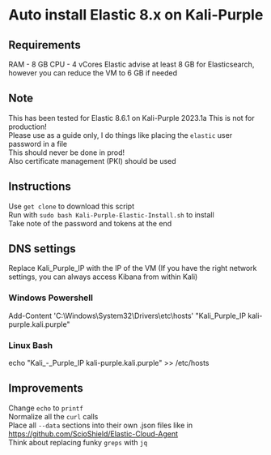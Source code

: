 # Auto install Elastic 8.x on Kali-Purple  

## Requirements
RAM - 8 GB
CPU - 4 vCores
Elastic advise at least 8 GB for Elasticsearch, however you can reduce the VM to 6 GB if needed

## Note  
This has been tested for Elastic 8.6.1 on Kali-Purple 2023.1a
This is not for production!  
Please use as a guide only, I do things like placing the `elastic` user password in a file  
This should never be done in prod!  
Also certificate management (PKI) should be used  

## Instructions    
Use `get clone` to download this script  
Run with `sudo bash Kali-Purple-Elastic-Install.sh` to install  
Take note of the password and tokens at the end  

## DNS settings  
Replace Kali_Purple_IP with the IP of the VM (If you have the right network settings, you can always access Kibana from within Kali)
### Windows Powershell  
Add-Content 'C:\Windows\System32\Drivers\etc\hosts' "Kali_Purple_IP kali-purple.kali.purple"  
### Linux Bash  
echo "Kali_-_Purple_IP kali-purple.kali.purple" >> /etc/hosts  

## Improvements
Change `echo` to `printf`  
Normalize all the `curl` calls  
Place all `--data` sections into their own .json files like in https://github.com/ScioShield/Elastic-Cloud-Agent  
Think about replacing funky `greps` with `jq`  